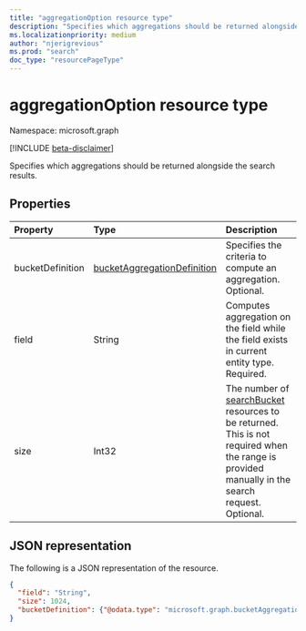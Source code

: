 ```yaml
---
title: "aggregationOption resource type"
description: "Specifies which aggregations should be returned alongside the search results"
ms.localizationpriority: medium
author: "njerigrevious"
ms.prod: "search"
doc_type: "resourcePageType"
---
```


# aggregationOption resource type

Namespace: microsoft.graph

[!INCLUDE [beta-disclaimer](../../includes/beta-disclaimer.md)]

Specifies which aggregations should be returned alongside the search results.

## Properties

| Property     | Type        | Description |
|:-------------|:------------|:------------| 
|bucketDefinition|[bucketAggregationDefinition](bucketaggregationdefinition.md)|Specifies the criteria to compute an aggregation. Optional.|
|field|String|Computes aggregation on the field while the field exists in current entity type. Required.|
|size|Int32|The number of [searchBucket](searchBucket.md) resources to be returned. This is not required when the range is provided manually in the search request. Optional.|

## JSON representation

The following is a JSON representation of the resource.

<!-- {
  "blockType": "resource",
  "optionalProperties": [

  ],
  "@odata.type": "microsoft.graph.aggregationOption",
  "baseType": null
}-->

```json
{
  "field": "String",
  "size": 1024,
  "bucketDefinition": {"@odata.type": "microsoft.graph.bucketAggregationDefinition"}
}
```

<!-- uuid: 16cd6b66-4b1a-43a1-adaf-3a886856ed98
2019-02-04 14:57:30 UTC -->
<!-- {
  "type": "#page.annotation",
  "description": "sortProperty resource",
  "keywords": "",
  "section": "documentation",
  "tocPath": ""
}-->